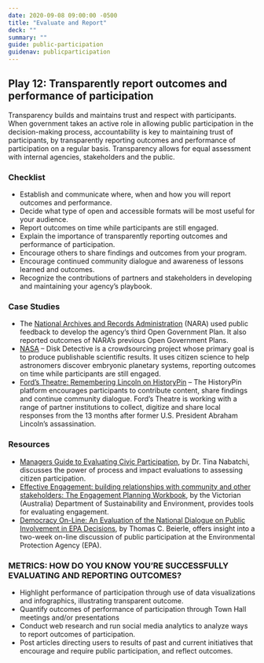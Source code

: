 ```yaml
---
date: 2020-09-08 09:00:00 -0500
title: "Evaluate and Report"
deck: ""
summary: ""
guide: public-participation
guidenav: publicparticipation
---
```

## Play 12: Transparently report outcomes and performance of participation

Transparency builds and maintains trust and respect with participants. When government takes an active role in allowing public participation in the decision-making process, accountability is key to maintaining trust of participants, by transparently reporting outcomes and performance of participation on a regular basis. Transparency allows for equal assessment with internal agencies, stakeholders and the public.

### Checklist

- Establish and communicate where, when and how you will report outcomes and performance.
- Decide what type of open and accessible formats will be most useful for your audience.
- Report outcomes on time while participants are still engaged.
- Explain the importance of transparently reporting outcomes and performance of participation.
- Encourage others to share findings and outcomes from your program.
- Encourage continued community dialogue and awareness of lessons learned and outcomes.
- Recognize the contributions of partners and stakeholders in developing and maintaining your agency’s playbook.

### Case Studies

- The  [National Archives and Records Administration](http://www.archives.gov/open/ "National Archives and Records Administration")  (NARA) used public feedback to develop the agency’s third Open Government Plan. It also reported outcomes of NARA’s previous Open Government Plans.
- [NASA](http://www.jpl.nasa.gov/news/news.php?release=2014-032 "NASA")  – Disk Detective is a crowdsourcing project whose primary goal is to produce publishable scientific results. It uses citizen science to help astronomers discover embryonic planetary systems, reporting outcomes on time while participants are still engaged.
- [Ford’s Theatre: Remembering Lincoln on HistoryPin](https://www.historypin.org/project/57-remembering-lincoln/ "Ford's Theatre: Remembering Lincoln on HistoryPin")  – The HistoryPin platform encourages participants to contribute content, share findings and continue community dialogue. Ford’s Theatre is working with a range of partner institutions to collect, digitize and share local responses from the 13 months after former U.S. President Abraham Lincoln’s assassination.

### Resources

- [Managers Guide to Evaluating Civic Participation](http://www.businessofgovernment.org/sites/default/files/A%20Managers%20Guide%20to%20Evaluating%20Citizen%20Participation.pdf "Managers Guide to Evaluating Civic Participation"), by Dr. Tina Nabatchi, discusses the power of process and impact evaluations to assessing citizen participation.
- [Effective Engagement: building relationships with community and other stakeholders: The Engagement Planning Workbook](http://www.dse.vic.gov.au/__data/assets/pdf_file/0020/105824/Book_2_-_The_Engagement_Planning_Workbook.pdf "Effective Engagement: building relationships with community and other stakeholders: The Engagement Planning Workbook"), by the Victorian (Australia) Department of Sustainability and Environment, provides tools for evaluating engagement.
- [Democracy On-Line: An Evaluation of the National Dialogue on Public Involvement in EPA Decisions](http://www.rff.org/rff/Documents/RFF-RPT-demonline.pdf "Democracy On-Line: An Evaluation of the National Dialogue on Public Involvement in EPA Decisions"), by Thomas C. Beierle, offers insight into a two-week on-line discussion of public participation at the Environmental Protection Agency (EPA).

### METRICS: HOW DO YOU KNOW YOU’RE SUCCESSFULLY EVALUATING AND REPORTING OUTCOMES?

- Highlight performance of participation through use of data visualizations and infographics, illustrating transparent outcome.
- Quantify outcomes of performance of participation through Town Hall meetings and/or presentations
- Conduct web research and run social media analytics to analyze ways to report outcomes of participation.
- Post articles directing users to results of past and current initiatives that encourage and require public participation, and reflect outcomes.